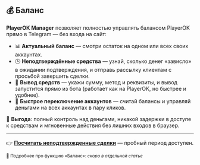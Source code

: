 ## 💰 Баланс
**PlayerOK Manager** позволяет полностью управлять балансом PlayerOK прямо в Telegram — без входа на сайт:

- 📊 **Актуальный баланс** — смотри остаток на одном или всех своих аккаунтах.  
- 🕒 **Неподтверждённые средства** — узнай, сколько денег «зависло» в ожидании подтверждения, и отправь рассылку клиентам с просьбой завершить сделки.  
- 💸 **Вывод средств** — укажи сумму, метод и реквизиты, и вывод запустится прямо из бота (работает как на PlayerOK, но быстрее и удобнее).  
- 🔄 **Быстрое переключение аккаунтов** — считай балансы и управляй деньгами на всех аккаунтах в пару кликов.

💎 **Выгода**: полный контроль над деньгами, никакой задержки в доступе к средствам и мгновенные действия без лишних входов в браузер.

---

👉 [**Посчитать неподтвержденные сделки**](https://t.me/PlayerOKManager_bot?start=github_answer) — пробный период доступен.  

<sub>📖 Подробнее про функцию «Баланс»: *скоро в отдельной статье*</sub>
